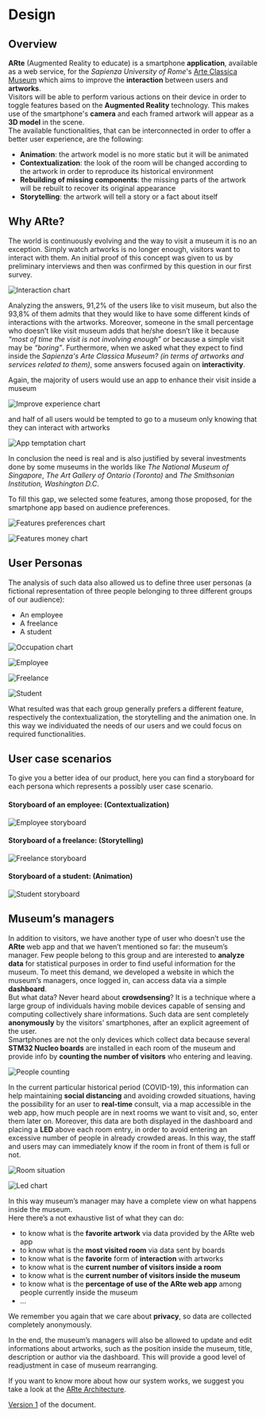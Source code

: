 # Design

## Overview
**ARte** (Augmented Reality to educate) is a smartphone **application**, available as a web service, for the *Sapienza University of Rome*'s [Arte Classica Museum](https://web.uniroma1.it/polomuseale/museo-arte-classica) which aims to improve the **interaction** between users and **artworks**.  
Visitors will be able to perform various actions on their device in order to toggle features based on the **Augmented Reality** technology. This makes use of the smartphone's **camera** and each framed artwork will appear as a **3D model** in the scene.  
The available functionalities, that can be interconnected in order to offer a better user experience, are the following:
- **Animation**: the artwork model is no more static but it will be animated
- **Contextualization**: the look of the room will be changed according to the artwork in order to reproduce its historical environment
- **Rebuilding of missing components**: the missing parts of the artwork will be rebuilt to recover its original appearance
- **Storytelling**: the artwork will tell a story or a fact about itself  


## Why ARte?
The world is continuously evolving and the way to visit a museum it is no an exception. Simply watch artworks is no longer enough, visitors want to interact with them. An initial proof of this concept was given to us by preliminary interviews and then was confirmed by this question in our first survey.

![Interaction chart](/img/chart_interaction.png)  

Analyzing the answers, 91,2% of the users like to visit museum, but also the 93,8% of them admits that they would like to have some different kinds of interactions with the artworks. Moreover, someone in the small percentage who doesn’t like visit museum adds that he/she doesn’t like it because *“most of time the visit is not involving enough”* or because a simple visit may be *“boring”*. Furthermore, when we asked what they expect to find inside the *Sapienza's Arte Classica Museum? (in terms of artworks and services related to them)*, some answers focused again on **interactivity**.  

Again, the majority of users would use an app to enhance their visit inside a museum

![Improve experience chart](/img/chart_improve_experience.png)

and half of all users would be tempted to go to a museum only knowing that they can interact with artworks

![App temptation chart](/img/chart_app_temptation.png)

In conclusion the need is real and is also justified by several investments done by some museums in the worlds like *The National Museum of Singapore*, *The Art Gallery of Ontario (Toronto)* and *The Smithsonian Institution, Washington D.C*.

To fill this gap, we selected some features, among those proposed, for the smartphone app based on audience preferences.

![Features preferences chart](/img/chart_features_preferences.png)

![Features money chart](/img/chart_features_money.png)  


## User Personas
The analysis of such data also allowed us to define three user personas (a fictional representation of three people belonging to three different groups of our audience):
- An employee
- A freelance
- A student

![Occupation chart](/img/chart_occupation.png)

![Employee](/img/user_employee.png)

![Freelance](/img/user_freelance.png)

![Student](/img/user_student.png)

What resulted was that each group generally prefers a different feature, respectively the contextualization, the storytelling and the animation one. In this way we individuated the needs of our users and we could focus on required functionalities.  


## User case scenarios
To give you a better idea of our product, here you can find a storyboard for each persona which represents a possibly user case scenario.

#### Storyboard of an employee: (Contextualization)
![Employee storyboard](/img/storyboard_contextualization.png)

#### Storyboard of a freelance: (Storytelling)
![Freelance storyboard](/img/storyboard_storytelling.png)

#### Storyboard of a student: (Animation)
![Student storyboard](/img/storyboard_animation.png)  


## Museum’s managers
In addition to visitors, we have another type of user who doesn’t use the **ARte** web app and that we haven’t mentioned so far: the museum’s manager. Few people belong to this group and are interested to **analyze data** for statistical purposes in order to find useful information for the museum. To meet this demand, we developed a website in which the museum’s managers, once logged in, can access data via a simple **dashboard**.  
But what data? Never heard about **crowdsensing**? It is a technique where a large group of individuals having mobile devices capable of sensing and computing collectively share informations. Such data are sent completely **anonymously** by the visitors’ smartphones, after an explicit agreement of the user.  
Smartphones are not the only devices which collect data because several **STM32 Nucleo boards** are installed in each room of the museum and provide info by **counting the number of visitors** who entering and leaving.

![People counting](/img/people_counting.png)  

In the current particular historical period (COVID-19), this information can help maintaining **social distancing** and avoiding crowded situations, having the possibility for an user to **real-time** consult, via a map accessible in the web app, how much people are in next rooms we want to visit and, so, enter them later on. Moreover, this data are both displayed in the dashboard and placing a **LED** above each room entry, in order to avoid entering an excessive number of people in already crowded areas. In this way, the staff and users may can immediately know if the room in front of them is full or not.

![Room situation](/img/led.png)  

![Led chart](/img/chart_led.png)  

In this way museum’s manager may have a complete view on what happens inside the museum.  
Here there’s a not exhaustive list of what they can do:
- to know what is the **favorite artwork** via data provided by the ARte web app
- to know what is the **most visited room** via data sent by boards
- to know what is the **favorite** form of **interaction** with artworks
- to know what is the **current number of visitors inside a room**
- to know what is the **current number of visitors inside the museum**
- to know what is the **percentage of use of the ARte web app** among people currently inside the museum
- ...

We remember you again that we care about **privacy**, so data are collected completely anonymously.

In the end, the museum’s managers will also be allowed to update and edit informations about artworks, such as the position inside the museum, title, description or author via the dashboard. This will provide a good level of readjustment in case of museum rearranging.

If you want to know more about how our system works, we suggest you take a look at the [ARte Architecture](Architecture.md).


[Version 1](https://github.com/ARte-team/ARte/blob/325640a8c1b247c1c019b6fa6bcdf795172146f2/Design.md) of the document.
